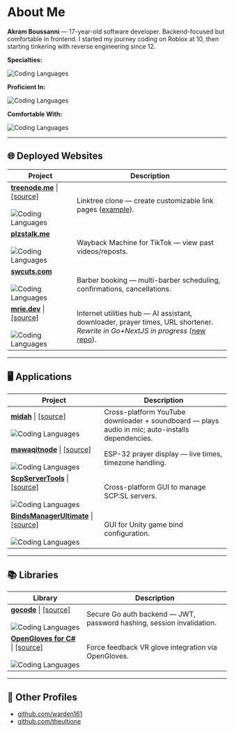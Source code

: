 # About Me
**Akram Boussanni** — 17-year-old software developer. Backend-focused but comfortable in frontend. I started my journey coding on Roblox at 10, then starting tinkering with reverse engineering since 12.  

**Specialties:**

![Coding Languages](https://skills-icons.vercel.app/api/icons?i=csharp,go)

**Proficient In:**

![Coding Languages](https://skills-icons.vercel.app/api/icons?i=rust,ts,java,cpp,python,robloxstudio)

**Comfortable With:** 

![Coding Languages](https://skills-icons.vercel.app/api/icons?i=swift,flutter,ruby)

---

## 🌐 Deployed Websites

| Project | Description |
|---------|-------------|
| **[treenode.me](https://treenode.me)** \| [[source]](https://github.com/akramboussanni/treenode)<br><br>![Coding Languages](https://skills-icons.vercel.app/api/icons?i=go,ts,nextjs) | Linktree clone — create customizable link pages ([example](https://treenode.me/kimo)). |
| **[plzstalk.me](https://plzstalk.me)**<br><br>![Coding Languages](https://skills-icons.vercel.app/api/icons?i=go,ts,nextjs,playwright) | Wayback Machine for TikTok — view past videos/reposts. |
| **[swcuts.com](https://swcuts.com)**<br><br>![Coding Languages](https://skills-icons.vercel.app/api/icons?i=go,ts,nextjs) | Barber booking — multi-barber scheduling, confirmations, cancellations. |
| **[mrie.dev](https://mrie.dev)** \| [[source]](https://github.com/akramboussanni/mrie/)<br><br>![Coding Languages](https://skills-icons.vercel.app/api/icons?i=csharp,blazor) | Internet utilities hub — AI assistant, downloader, prayer times, URL shortener.<br>_Rewrite in Go+NextJS in progress_ ([new repo](https://github.com/akramboussanni/mrie/tree/rewrite)). |

---

## 🖥 Applications
| Project | Description |
|---------|-------------|
| **[midah](https://github.com/akramboussanni/midah)** \| [[source]](https://github.com/akramboussanni/midah)<br><br>![Coding Languages](https://skills-icons.vercel.app/api/icons?i=rust,tauri,ts,vue) | Cross-platform YouTube downloader + soundboard — plays audio in mic; auto-installs dependencies. |
| **[mawaqitnode](https://github.com/akramboussanni/mawaqitnode)** \| [[source]](https://github.com/akramboussanni/mawaqitnode)<br><br>![Coding Languages](https://skills-icons.vercel.app/api/icons?i=cpp,platformio) | ESP-32 prayer display — live times, timezone handling. |
| **[ScpServerTools](https://github.com/warden161/ScpServerTools)** \| [[source]](https://github.com/warden161/ScpServerTools)<br><br>![Coding Languages](https://skills-icons.vercel.app/api/icons?i=csharp) | Cross-platform GUI to manage SCP:SL servers. |
| **[BindsManagerUltimate](https://github.com/TheUltiOne/BindsManagerUltimate)** \| [[source]](https://github.com/TheUltiOne/BindsManagerUltimate)<br><br>![Coding Languages](https://skills-icons.vercel.app/api/icons?i=csharp) | GUI for Unity game bind configuration. |

---

## 📚 Libraries

| Library | Description |
|---------|-------------|
| **[gocode](https://github.com/akramboussanni/gocode)** \| [[source]](https://github.com/akramboussanni/gocode)<br><br>![Coding Languages](https://skills-icons.vercel.app/api/icons?i=go,postgresql) | Secure Go auth backend — JWT, password hashing, session invalidation. |
| **[OpenGloves for C#](https://github.com/TheUltiOne/OpenGloves-Unity)** \| [[source]](https://github.com/TheUltiOne/OpenGloves-Unity)<br><br>![Coding Languages](https://skills-icons.vercel.app/api/icons?i=csharp,unity) | Force feedback VR glove integration via OpenGloves. |

---

## 🔗 Other Profiles
- [github.com/warden161](https://github.com/warden161)  
- [github.com/theultione](https://github.com/theultione)  
